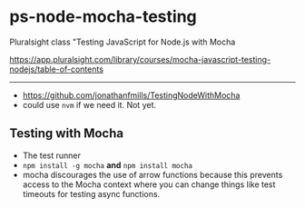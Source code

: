 # ps-node-mocha-testing
Pluralsight class "Testing JavaScript for Node.js with Mocha

https://app.pluralsight.com/library/courses/mocha-javascript-testing-nodejs/table-of-contents

----

* https://github.com/jonathanfmills/TestingNodeWithMocha
* could use `nvm` if we need it.  Not yet.

## Testing with Mocha
* The test runner
* `npm install -g mocha` **and** `npm install mocha`
* mocha discourages the use of arrow functions because this prevents access to the Mocha context where you can change things like test timeouts for testing async functions.
